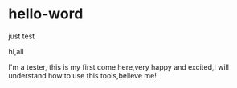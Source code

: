 # hello-word
just test

hi,all

I'm a tester, this is my first come here,very happy and excited,I will understand how to use  this tools,believe me!
